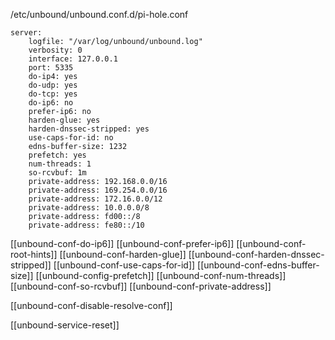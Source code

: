 /etc/unbound/unbound.conf.d/pi-hole.conf

```
server:
    logfile: "/var/log/unbound/unbound.log"
    verbosity: 0
    interface: 127.0.0.1
    port: 5335
    do-ip4: yes
    do-udp: yes
    do-tcp: yes
    do-ip6: no 
    prefer-ip6: no
    harden-glue: yes
    harden-dnssec-stripped: yes
    use-caps-for-id: no
    edns-buffer-size: 1232
    prefetch: yes
    num-threads: 1
    so-rcvbuf: 1m
    private-address: 192.168.0.0/16
    private-address: 169.254.0.0/16
    private-address: 172.16.0.0/12
    private-address: 10.0.0.0/8
    private-address: fd00::/8
    private-address: fe80::/10
```

[[unbound-conf-do-ip6]]
[[unbound-conf-prefer-ip6]]
[[unbound-conf-root-hints]]
[[unbound-conf-harden-glue]]
[[unbound-conf-harden-dnssec-stripped]]
[[unbound-conf-use-caps-for-id]]
[[unbound-conf-edns-buffer-size]]
[[unbound-config-prefetch]]
[[unbound-conf-num-threads]]
[[unbound-conf-so-rcvbuf]]
[[unbound-conf-private-address]]

[[unbound-conf-disable-resolve-conf]]

[[unbound-service-reset]]
